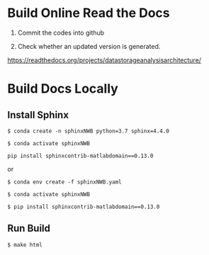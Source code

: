 # Build Online Read the Docs

1. Commit the codes into github

2. Check whether an updated version is generated.

https://readthedocs.org/projects/datastorageanalysisarchitecture/

# Build Docs Locally

## Install Sphinx

`$ conda create -n sphinxNWB python=3.7 sphinx=4.4.0`

`$ conda activate sphinxNWB`

`pip install sphinxcontrib-matlabdomain==0.13.0`


or

`$ conda env create -f sphinxNWB.yaml`

`$ conda activate sphinxNWB`

`$ pip install sphinxcontrib-matlabdomain==0.13.0`

## Run Build

`$ make html`

